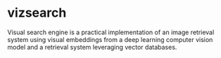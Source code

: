 # vizsearch
Visual search engine is a practical implementation of an image retrieval system using visual embeddings from a deep learning computer vision model and a retrieval system leveraging vector databases.
